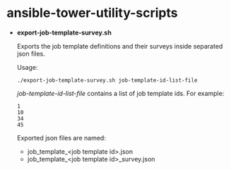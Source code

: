 # ansible-tower-utility-scripts

- **export-job-template-survey.sh**

  Exports the job template definitions and their surveys inside separated json files.

  Usage:
  
  `./export-job-template-survey.sh job-template-id-list-file`
  
  *job-template-id-list-file* contains a list of job template ids. For example:
  
  ```
  1
  10
  34
  45
  ```
  
  Exported json files are named:
  
  - job\_template\_\<job template id>.json
  - job\_template\_\<job template id>\_survey.json
